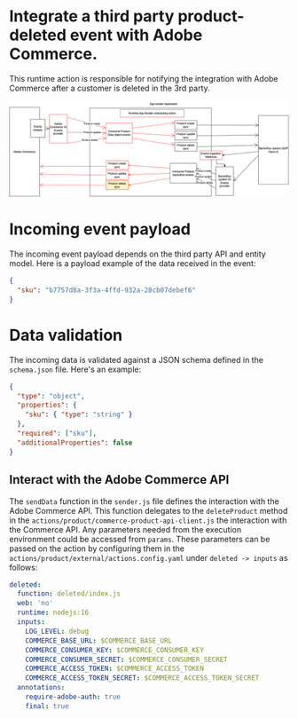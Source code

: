 # Integrate a third party product-deleted event with Adobe Commerce.
This runtime action is responsible for notifying the integration with Adobe Commerce after a customer is deleted in the 3rd party.

![Alt text](ExternalProductDeleteSync.png "Title")

# Incoming event payload
The incoming event payload depends on the third party API and entity model.
Here is a payload example of the data received in the event:
```json
{
  "sku": "b7757d8a-3f3a-4ffd-932a-28cb07debef6"
}
```

# Data validation
The incoming data is validated against a JSON schema defined in the `schema.json` file.
Here's an example:
```json
{
  "type": "object",
  "properties": {
    "sku": { "type": "string" }
  },
  "required": ["sku"],
  "additionalProperties": false
}
```

## Interact with the Adobe Commerce API
The `sendData` function in the `sender.js` file defines the interaction with the Adobe Commerce API.
This function delegates to the `deleteProduct` method in the `actions/product/commerce-product-api-client.js` the interaction with the Commerce API.
Any parameters needed from the execution environment could be accessed from `params`.
These parameters can be passed on the action by configuring them in the  `actions/product/external/actions.config.yaml` under `deleted -> inputs` as follows:
```yaml
deleted:
  function: deleted/index.js
  web: 'no'
  runtime: nodejs:16
  inputs:
    LOG_LEVEL: debug
    COMMERCE_BASE_URL: $COMMERCE_BASE_URL
    COMMERCE_CONSUMER_KEY: $COMMERCE_CONSUMER_KEY
    COMMERCE_CONSUMER_SECRET: $COMMERCE_CONSUMER_SECRET
    COMMERCE_ACCESS_TOKEN: $COMMERCE_ACCESS_TOKEN
    COMMERCE_ACCESS_TOKEN_SECRET: $COMMERCE_ACCESS_TOKEN_SECRET
  annotations:
    require-adobe-auth: true
    final: true
```
